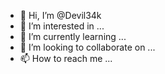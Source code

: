 - 👋 Hi, I’m @Devil34k
- 👀 I’m interested in ...
- 🌱 I’m currently learning ...
- 💞️ I’m looking to collaborate on ...
- 📫 How to reach me ...

<!---
Devil34k/Devil34k is a ✨ special ✨ repository because its `README.md` (this file) appears on your GitHub profile.
You can click the Preview link to take a look at your changes.
--->
